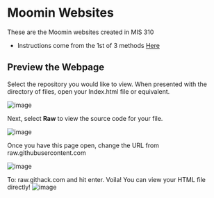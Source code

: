 # Moomin Websites
These are the Moomin websites created in MIS 310
- Instructions come from the 1st of 3 methods [Here](https://tylerthetech.com/how-to-view-html-on-github/)

## Preview the Webpage
Select the repository you would like to view. When presented with the directory of files, open your Index.html file or equivalent.

![image](https://github.com/egd3025/moominwebsites/assets/113457405/12aa6424-7091-40d2-a24e-1c97108de773)


Next, select __Raw__ to view the source code for your file.

![image](https://github.com/egd3025/moominwebsites/assets/113457405/38b2ca2a-6fd5-4cdd-bde8-10e97a3c5c9b)


Once you have this page open, change the URL from raw.githubusercontent.com

![image](https://github.com/egd3025/moominwebsites/assets/113457405/73566f76-4b1e-4ade-87bd-7577fccbce45)


To: raw.githack.com and hit enter. Voila! You can view your HTML file directly!
![image](https://github.com/egd3025/moominwebsites/assets/113457405/2c27a77c-fb3f-4173-b486-b710817ff0eb)

